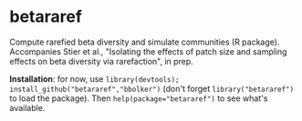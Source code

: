 betararef
=========

Compute rarefied beta diversity and simulate communities (R package).  Accompanies Stier et al., "Isolating the effects of patch size and sampling effects on beta diversity via rarefaction", in prep.

**Installation**: for now, use `library(devtools); install_github("betararef","bbolker")` (don't forget `library("betararef")` to load the package). Then `help(package="betararef")` to see what's available.


